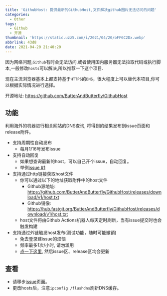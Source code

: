 ```yaml
---
title: 'GithubHost: 提供最新的GithubHost,文件解决github图片无法访问的问题'
categories:
  - Other
tags:
  - Github
  - 开源
thumbnail: 'https://static.uzz5.com/i/2021/04/20/oFF6C2Dx.webp'
abbrlink: 43d8
date: 2021-04-20 21:40:20
---
```


因为网络问题,`Github`有时会无法访问,或者使用国内服务器无法拉取代码或执行脚本,一般修改`hosts`可以解决,所以推荐一下这个项目.

现在主流浏览器基本上都支持基于`HTTPS`的`DNS`，很大程度上可以替代本项目,你可以根据实际情况进行选择。

开源地址: https://github.com/ButterAndButterfly/GithubHost

## 功能 

利用海外的机器进行相关网站的DNS查询, 将得到的结果发布到issue页面和release附件。  
+ 支持周期性自动发布
    + 每月1/16号发布issue
+ 支持自动回复  
    + 如果想查询最新的host，可以自己开个issue，自动回复。
    + 举例[issue #1](https://github.com/ButterAndButterfly/GithubHost/issues/1)
+ 支持通过http链接获取host文件  
    + 你可以通过以下的地址获取附件中的host文件
        + Github源地址:   <https://github.com/ButterAndButterfly/GithubHost/releases/download/v1/host.txt>
        + Github镜像: <https://hub.fastgit.org/ButterAndButterfly/GithubHost/releases/download/v1/host.txt>
    + host文件将由Github Actions机器人每天定时刷新，当有issue提交时也会触发构建
+ 支持通过外链触发host发布(测试功能，随时可能撤销)
    + 免去登录建issue的烦恼  
    + 频率最多1次/小时, 请勿滥用  
    + [点一下这里](https://github-helper.vercel.app/host), 然后issue区、release区均会更新
    
## 查看
+ 请移步[issue](https://github.com/ButterAndButterfly/GithubHost/issues/)页面。   
+ 更改hosts后，注意`ipconfig /flushdns`刷新DNS缓存。